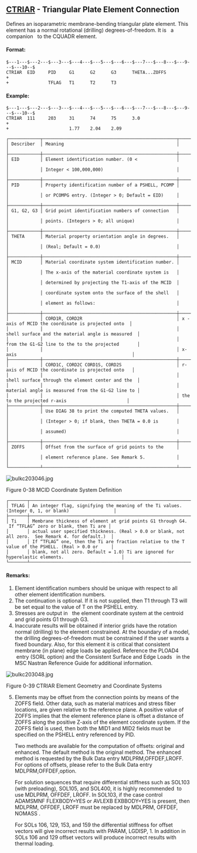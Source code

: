 ## [CTRIAR](https://help.hexagonmi.com/bundle/MSC_Nastran_2022.4/page/Nastran_Combined_Book/qrg/bulkc2/TOC.CTRIAR.xhtml) - Triangular Plate Element Connection

Defines an isoparametric membrane-bending triangular plate element. This element has a normal rotational (drilling) degrees-of-freedom. It is   a companion   to the CQUADR element.

#### Format:

```nastran
$---1---$---2---$---3---$---4---$---5---$---6---$---7---$---8---$---9---$---10--$
CTRIAR  EID     PID     G1      G2      G3      THETA...ZOFFS           +       
+               TFLAG   T1      T2      T3                                      
```

#### Example:

```nastran
$---1---$---2---$---3---$---4---$---5---$---6---$---7---$---8---$---9---$---10--$
CTRIAR  111     203     31      74      75      3.0                     +       
+                       1.77    2.04    2.09                                    
```

```text
┌────────────┬───────────────────────────────────────────────────┬───────────────────────────────────────────────────┐
│ Describer  │ Meaning                                           │                                                   │
├────────────┼───────────────────────────────────────────────────┼───────────────────────────────────────────────────┤
│ EID        │ Element identification number. (0 <               │                                                   │
│            │ Integer < 100,000,000)                            │                                                   │
├────────────┼───────────────────────────────────────────────────┼───────────────────────────────────────────────────┤
│ PID        │ Property identification number of a PSHELL, PCOMP │                                                   │
│            │ or PCOMPG entry. (Integer > 0; Default = EID)     │                                                   │
├────────────┼───────────────────────────────────────────────────┼───────────────────────────────────────────────────┤
│ G1, G2, G3 │ Grid point identification numbers of connection   │                                                   │
│            │ points. (Integers > 0; all unique)                │                                                   │
├────────────┼───────────────────────────────────────────────────┼───────────────────────────────────────────────────┤
│ THETA      │ Material property orientation angle in degrees.   │                                                   │
│            │ (Real; Default = 0.0)                             │                                                   │
├────────────┼───────────────────────────────────────────────────┼───────────────────────────────────────────────────┤
│ MCID       │ Material coordinate system identification number. │                                                   │
│            │ The x-axis of the material coordinate system is   │                                                   │
│            │ determined by projecting the T1-axis of the MCID  │                                                   │
│            │ coordinate system onto the surface of the shell   │                                                   │
│            │ element as follows:                               │                                                   │
├────────────┼───────────────────────────────────────────────────┼───────────────────────────────────────────────────┤
│            │ CORD1R, CORD2R                                    │ x -axis of MCID the coordinate is projected onto  │
│            │                                                   │ shell surface and the material angle is measured  │
│            │                                                   │ from the G1-G2 line to the to the projected       │
│            │                                                   │ x-axis                                            │
├────────────┼───────────────────────────────────────────────────┼───────────────────────────────────────────────────┤
│            │ CORD1C, CORD2C CORD1S, CORD2S                     │ r-axis of MCID the coordinate is projected onto   │
│            │                                                   │ shell surface through the element center and the  │
│            │                                                   │ material angle is measured from the G1-G2 line to │
│            │                                                   │ the to the projected r-axis                       │
├────────────┼───────────────────────────────────────────────────┼───────────────────────────────────────────────────┤
│            │ Use DIAG 38 to print the computed THETA values.   │                                                   │
│            │ (Integer > 0; if blank, then THETA = 0.0 is       │                                                   │
│            │ assumed)                                          │                                                   │
├────────────┼───────────────────────────────────────────────────┼───────────────────────────────────────────────────┤
│ ZOFFS      │ Offset from the surface of grid points to the     │                                                   │
│            │ element reference plane. See Remark 5.            │                                                   │
└────────────┴───────────────────────────────────────────────────┴───────────────────────────────────────────────────┘
```

![bulkc203046.jpg](https://help-be.hexagonmi.com/bundle/MSC_Nastran_2022.4/page/Nastran_Combined_Book/qrg/bulkc2/../../../assets/bulkc203046.jpg?_LANG=enus)

Figure 0-38   MCID Coordinate System Definition

```text
┌───────┬────────────────────────────────────────────────────────────────────────────────────────────────────┐
│ TFLAG │ An integer flag, signifying the meaning of the Ti values. (Integer 0, 1, or blank)                 │
├───────┼────────────────────────────────────────────────────────────────────────────────────────────────────┤
│ Ti    │ Membrane thickness of element at grid points G1 through G4.  If “TFLAG” zero or blank, then Ti are │
│       │ actual user specified thickness. (Real > 0.0 or blank, not all zero.  See Remark 4. for default.)  │
│       │ If “TFLAG” one, then the Ti are fraction relative to the T value of the PSHELL. (Real > 0.0 or     │
│       │ blank, not all zero. Default = 1.0) Ti are ignored for hyperelastic elements.                      │
└───────┴────────────────────────────────────────────────────────────────────────────────────────────────────┘
```

#### Remarks:

1. Element identification numbers should be unique with respect to all other element identification numbers.
2. The continuation is optional. If it is not supplied, then T1 through T3 will be set equal to the value of T on the PSHELL entry.
3. Stresses are output in   the element coordinate system at the centroid and grid points G1 through G3.
4. Inaccurate results will be obtained if interior grids have the rotation normal (drilling) to the element constrained. At the boundary of a model, the drilling degrees-of-freedom must be constrained if the user wants a fixed boundary. Also, for this element it is critical that consistent membrane (in plane) edge loads be applied. Reference the  PLOAD4  entry (SORL option) and the  Consistent Surface and Edge Loads   in the  MSC Nastran Reference Guide  for additional information.

![bulkc203048.jpg](https://help-be.hexagonmi.com/bundle/MSC_Nastran_2022.4/page/Nastran_Combined_Book/qrg/bulkc2/../../../assets/bulkc203048.jpg?_LANG=enus)

Figure 0-39 CTRIAR Element Geometry and Coordinate Systems

5. Elements may be offset from the connection points by means of the ZOFFS field. Other data, such as material matrices and stress fiber locations, are given relative to the reference plane. A positive value of ZOFFS implies that the element reference plane is offset a distance of ZOFFS along the positive Z-axis of the element coordinate system. If the ZOFFS field is used, then both the MID1 and MID2 fields must be specified on the PSHELL entry referenced by PID.

     Two methods are available for the computation of offsets: original and enhanced. The default method is the original method. The enhanced method is requested by the Bulk Data entry MDLPRM,OFFDEF,LROFF. For options of offsets, please refer to the Bulk Data entry MDLPRM,OFFDEF,option.

     For solution sequences that require differential stiffness such as SOL103 (with preloading), SOL105, and SOL400,  it is highly recommended  to use MDLPRM, OFFDEF, LROFF. In SOL103, if the case control ADAMSMNF FLEXBODY=YES or AVLEXB EXBBODY=YES is present, then MDLPRM, OFFDEF, LROFF must be replaced by  MDLPRM, OFFDEF, NOMASS .

     For SOLs 106, 129, 153, and 159 the differential stiffness for offset vectors will give incorrect results with PARAM, LGDISP, 1. In addition in SOLs 106 and 129 offset vectors will produce incorrect results with thermal loading.
